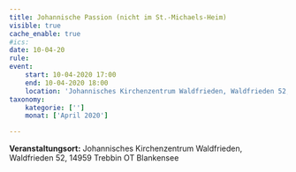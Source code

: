 ```yaml
---
title: Johannische Passion (nicht im St.-Michaels-Heim)
visible: true
cache_enable: true
#ics: 
date: 10-04-20
rule: 
event:
	start: 10-04-2020 17:00
	end: 10-04-2020 18:00
	location: 'Johannisches Kirchenzentrum Waldfrieden, Waldfrieden 52, 14959 Trebbin OT Blankensee'
taxonomy:
	kategorie: ['']
	monat: ['April 2020']

---
```




**Veranstaltungsort:** Johannisches Kirchenzentrum Waldfrieden, Waldfrieden 52, 14959 Trebbin OT Blankensee

